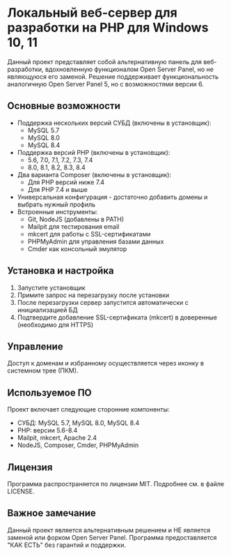 # Локальный веб-сервер для разработки на PHP для Windows 10, 11

Данный проект представляет собой альтернативную панель для веб-разработки, вдохновленную функционалом Open Server Panel, но не являющуюся его заменой. Решение поддерживает функциональность аналогичную Open Server Panel 5, но с возможностями версии 6.

## Основные возможности

- Поддержка нескольких версий СУБД (включены в установщик):
  - MySQL 5.7
  - MySQL 8.0
  - MySQL 8.4
- Поддержка версий PHP (включены в установщик):
  - 5.6, 7.0, 7.1, 7.2, 7.3, 7.4
  - 8.0, 8.1, 8.2, 8.3, 8.4
- Два варианта Composer (включены в установщик):
  - Для PHP версий ниже 7.4
  - Для PHP 7.4 и выше
- Универсальная конфигурация - достаточно добавить домены и выбрать нужный профиль
- Встроенные инструменты:
  - Git, NodeJS (добавлены в PATH)
  - Mailpit для тестирования email
  - mkcert для работы с SSL-сертификатами
  - PHPMyAdmin для управления базами данных
  - Cmder как консольный эмулятор

## Установка и настройка

1. Запустите установщик
2. Примите запрос на перезагрузку после установки
3. После перезагрузки сервер запустится автоматически с инициализацией БД
4. Подтвердите добавление SSL-сертификата (mkcert) в доверенные (необходимо для HTTPS)

## Управление

Доступ к доменам и избранному осуществляется через иконку в системном трее (ПКМ).

## Используемое ПО

Проект включает следующие сторонние компоненты:
- СУБД: MySQL 5.7, MySQL 8.0, MySQL 8.4
- PHP: версии 5.6-8.4
- Mailpit, mkcert, Apache 2.4
- NodeJS, Composer, Cmder, PHPMyAdmin

## Лицензия

Программа распространяется по лицензии MIT. Подробнее см. в файле LICENSE.

## Важное замечание

Данный проект является альтернативным решением и НЕ является заменой или форком Open Server Panel. Программа предоставляется "КАК ЕСТЬ" без гарантий и поддержки.
